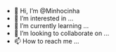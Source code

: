 - 👋 Hi, I’m @Minhocinha
- 👀 I’m interested in ...
- 🌱 I’m currently learning ...
- 💞️ I’m looking to collaborate on ...
- 📫 How to reach me ...

<!---
Minhocinha/Minhocinha is a ✨ special ✨ repository because its `README.md` (this file) appears on your GitHub profile.
You can click the Preview link to take a look at your changes.
--->
